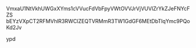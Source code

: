 VmxaU1NtVkhUWGxXYms1cVVucFdVbFpyVWtOVVJrVjVUVlZrYkZJeFNYcFZS
bEYzVXpCT2RFMVhlR3RWClZEQTVRMmR3TW1GdGF6MEtDbTlqYmc9PQoKd2Jv

ypd